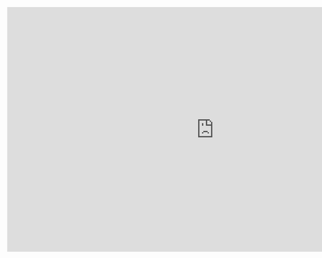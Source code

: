 <iframe src="https://docs.google.com/presentation/d/e/2PACX-1vQ5GZ5WBp9phtn15j2yKevFy6rK5CgmuZ0xBMWcRCm509c9dbkV7vwHaz_4atmuXAdvY8El1GlbQG_h/embed?start=false&loop=false&delayms=3000" frameborder="0" width="960" height="569" allowfullscreen="true" mozallowfullscreen="true" webkitallowfullscreen="true"></iframe>